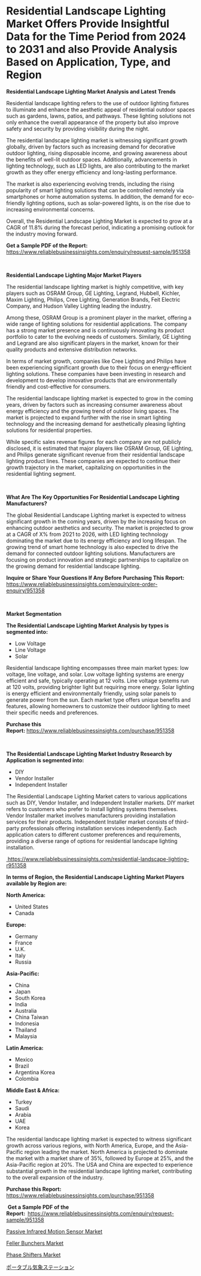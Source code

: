 <p><h1>Residential Landscape Lighting Market Offers Provide Insightful Data for the Time Period from 2024 to 2031 and also Provide Analysis Based on Application, Type, and Region</h1></p><p><strong>Residential Landscape Lighting Market Analysis and Latest Trends</strong></p>
<p><p>Residential landscape lighting refers to the use of outdoor lighting fixtures to illuminate and enhance the aesthetic appeal of residential outdoor spaces such as gardens, lawns, patios, and pathways. These lighting solutions not only enhance the overall appearance of the property but also improve safety and security by providing visibility during the night.</p><p>The residential landscape lighting market is witnessing significant growth globally, driven by factors such as increasing demand for decorative outdoor lighting, rising disposable income, and growing awareness about the benefits of well-lit outdoor spaces. Additionally, advancements in lighting technology, such as LED lights, are also contributing to the market growth as they offer energy efficiency and long-lasting performance.</p><p>The market is also experiencing evolving trends, including the rising popularity of smart lighting solutions that can be controlled remotely via smartphones or home automation systems. In addition, the demand for eco-friendly lighting options, such as solar-powered lights, is on the rise due to increasing environmental concerns.</p><p>Overall, the Residential Landscape Lighting Market is expected to grow at a CAGR of 11.8% during the forecast period, indicating a promising outlook for the industry moving forward.</p></p>
<p><strong>Get a Sample PDF of the Report:&nbsp;</strong> <a href="https://www.reliablebusinessinsights.com/enquiry/request-sample/951358">https://www.reliablebusinessinsights.com/enquiry/request-sample/951358</a></p>
<p>&nbsp;</p>
<p><strong>Residential Landscape Lighting Major Market Players</strong></p>
<p><p>The residential landscape lighting market is highly competitive, with key players such as OSRAM Group, GE Lighting, Legrand, Hubbell, Kichler, Maxim Lighting, Philips, Cree Lighting, Generation Brands, Feit Electric Company, and Hudson Valley Lighting leading the industry. </p><p>Among these, OSRAM Group is a prominent player in the market, offering a wide range of lighting solutions for residential applications. The company has a strong market presence and is continuously innovating its product portfolio to cater to the evolving needs of customers. Similarly, GE Lighting and Legrand are also significant players in the market, known for their quality products and extensive distribution networks.</p><p>In terms of market growth, companies like Cree Lighting and Philips have been experiencing significant growth due to their focus on energy-efficient lighting solutions. These companies have been investing in research and development to develop innovative products that are environmentally friendly and cost-effective for consumers.</p><p>The residential landscape lighting market is expected to grow in the coming years, driven by factors such as increasing consumer awareness about energy efficiency and the growing trend of outdoor living spaces. The market is projected to expand further with the rise in smart lighting technology and the increasing demand for aesthetically pleasing lighting solutions for residential properties.</p><p>While specific sales revenue figures for each company are not publicly disclosed, it is estimated that major players like OSRAM Group, GE Lighting, and Philips generate significant revenue from their residential landscape lighting product lines. These companies are expected to continue their growth trajectory in the market, capitalizing on opportunities in the residential lighting segment.</p></p>
<p>&nbsp;</p>
<p><strong>What Are The Key Opportunities For Residential Landscape Lighting Manufacturers?</strong></p>
<p><p>The global Residential Landscape Lighting market is expected to witness significant growth in the coming years, driven by the increasing focus on enhancing outdoor aesthetics and security. The market is projected to grow at a CAGR of X% from 2021 to 2026, with LED lighting technology dominating the market due to its energy efficiency and long lifespan. The growing trend of smart home technology is also expected to drive the demand for connected outdoor lighting solutions. Manufacturers are focusing on product innovation and strategic partnerships to capitalize on the growing demand for residential landscape lighting.</p></p>
<p><strong>Inquire or Share Your Questions If Any Before Purchasing This Report:</strong> <a href="https://www.reliablebusinessinsights.com/enquiry/pre-order-enquiry/951358">https://www.reliablebusinessinsights.com/enquiry/pre-order-enquiry/951358</a></p>
<p>&nbsp;</p>
<p><strong>Market Segmentation</strong></p>
<p><strong>The Residential Landscape Lighting Market Analysis by types is segmented into:</strong></p>
<p><ul><li>Low Voltage</li><li>Line Voltage</li><li>Solar</li></ul></p>
<p><p>Residential landscape lighting encompasses three main market types: low voltage, line voltage, and solar. Low voltage lighting systems are energy efficient and safe, typically operating at 12 volts. Line voltage systems run at 120 volts, providing brighter light but requiring more energy. Solar lighting is energy efficient and environmentally friendly, using solar panels to generate power from the sun. Each market type offers unique benefits and features, allowing homeowners to customize their outdoor lighting to meet their specific needs and preferences.</p></p>
<p><strong>Purchase this Report:&nbsp;</strong><a href="https://www.reliablebusinessinsights.com/purchase/951358">https://www.reliablebusinessinsights.com/purchase/951358</a></p>
<p>&nbsp;</p>
<p><strong>The Residential Landscape Lighting Market Industry Research by Application is segmented into:</strong></p>
<p><ul><li>DIY</li><li>Vendor Installer</li><li>Independent Installer</li></ul></p>
<p><p>The Residential Landscape Lighting Market caters to various applications such as DIY, Vendor Installer, and Independent Installer markets. DIY market refers to customers who prefer to install lighting systems themselves. Vendor Installer market involves manufacturers providing installation services for their products. Independent Installer market consists of third-party professionals offering installation services independently. Each application caters to different customer preferences and requirements, providing a diverse range of options for residential landscape lighting installation.</p></p>
<p><a href="https://www.reliablebusinessinsights.com/residential-landscape-lighting-r951358">&nbsp;https://www.reliablebusinessinsights.com/residential-landscape-lighting-r951358</a></p>
<p><strong>In terms of Region, the Residential Landscape Lighting Market Players available by Region are:</strong></p>
<p>
    <p> <strong> North America: </strong>
        <ul>
            <li>United States</li>
            <li>Canada</li>
        </ul>
        </p> 
    <p> <strong> Europe: </strong>
        <ul>
            <li>Germany</li>
            <li>France</li>
            <li>U.K.</li>
            <li>Italy</li>
            <li>Russia</li>
        </ul>
        </p> 
    <p> <strong> Asia-Pacific: </strong>
        <ul>
            <li>China</li>
            <li>Japan</li>
            <li>South Korea</li>
            <li>India</li>
            <li>Australia</li>
            <li>China Taiwan</li>
            <li>Indonesia</li>
            <li>Thailand</li>
            <li>Malaysia</li>
        </ul>
        </p> 
    <p> <strong> Latin America: </strong>
        <ul>
            <li>Mexico</li>
            <li>Brazil</li>
            <li>Argentina Korea</li>
            <li>Colombia</li>
        </ul>
        </p> 
    <p> <strong> Middle East & Africa: </strong>
        <ul>
            <li>Turkey</li>
            <li>Saudi</li>
            <li>Arabia</li>
            <li>UAE</li>
            <li>Korea</li>
        </ul>
    </p>
    </p>
<p><p>The residential landscape lighting market is expected to witness significant growth across various regions, with North America, Europe, and the Asia-Pacific region leading the market. North America is projected to dominate the market with a market share of 35%, followed by Europe at 25%, and the Asia-Pacific region at 20%. The USA and China are expected to experience substantial growth in the residential landscape lighting market, contributing to the overall expansion of the industry.</p></p>
<p><strong>Purchase this Report: </strong><a href="https://www.reliablebusinessinsights.com/purchase/951358">https://www.reliablebusinessinsights.com/purchase/951358</a></p>
<p>&nbsp;<strong>Get a Sample PDF of the Report:&nbsp;&nbsp;</strong><a href="https://www.reliablebusinessinsights.com/enquiry/request-sample/951358">https://www.reliablebusinessinsights.com/enquiry/request-sample/951358</a></p>
<p><strong></strong></p>
<p><p><a href="https://github.com/Airanohannonzb68e5pb53oc1/Market-Research-Report-List-3/blob/main/passive-infrared-motion-sensor-market.md">Passive Infrared Motion Sensor Market</a></p><p><a href="https://issuu.com/reportprime-2/docs/feller-bunchers-market-size-2030.pptx">Feller Bunchers Market</a></p><p><a href="https://github.com/DarrenSipes1990/Market-Research-Report-List-1/blob/main/phase-shifters-market.md">Phase Shifters Market</a></p><p><a href="https://github.com/AaronVargas43/Market-Research-Report-List-2/blob/main/8580884149559.md">ポータブル気象ステーション</a></p></p>